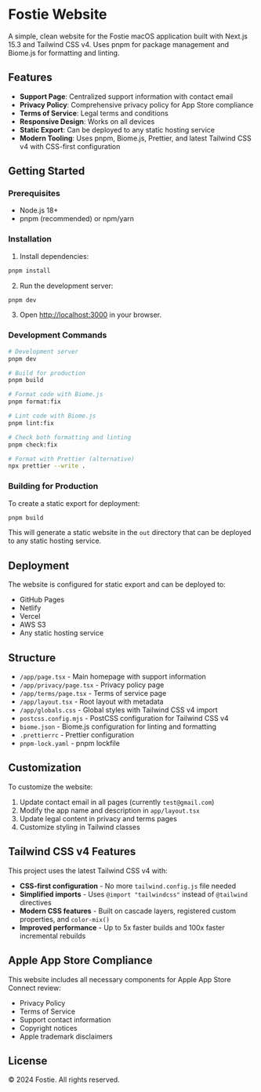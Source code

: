 # Fostie Website

A simple, clean website for the Fostie macOS application built with Next.js 15.3 and Tailwind CSS v4. Uses pnpm for package management and Biome.js for formatting and linting.

## Features

- **Support Page**: Centralized support information with contact email
- **Privacy Policy**: Comprehensive privacy policy for App Store compliance
- **Terms of Service**: Legal terms and conditions
- **Responsive Design**: Works on all devices
- **Static Export**: Can be deployed to any static hosting service
- **Modern Tooling**: Uses pnpm, Biome.js, Prettier, and latest Tailwind CSS v4 with CSS-first configuration

## Getting Started

### Prerequisites

- Node.js 18+
- pnpm (recommended) or npm/yarn

### Installation

1. Install dependencies:

```bash
pnpm install
```

2. Run the development server:

```bash
pnpm dev
```

3. Open [http://localhost:3000](http://localhost:3000) in your browser.

### Development Commands

```bash
# Development server
pnpm dev

# Build for production
pnpm build

# Format code with Biome.js
pnpm format:fix

# Lint code with Biome.js
pnpm lint:fix

# Check both formatting and linting
pnpm check:fix

# Format with Prettier (alternative)
npx prettier --write .
```

### Building for Production

To create a static export for deployment:

```bash
pnpm build
```

This will generate a static website in the `out` directory that can be deployed to any static hosting service.

## Deployment

The website is configured for static export and can be deployed to:

- GitHub Pages
- Netlify
- Vercel
- AWS S3
- Any static hosting service

## Structure

- `/app/page.tsx` - Main homepage with support information
- `/app/privacy/page.tsx` - Privacy policy page
- `/app/terms/page.tsx` - Terms of service page
- `/app/layout.tsx` - Root layout with metadata
- `/app/globals.css` - Global styles with Tailwind CSS v4 import
- `postcss.config.mjs` - PostCSS configuration for Tailwind CSS v4
- `biome.json` - Biome.js configuration for linting and formatting
- `.prettierrc` - Prettier configuration
- `pnpm-lock.yaml` - pnpm lockfile

## Customization

To customize the website:

1. Update contact email in all pages (currently `test@gmail.com`)
2. Modify the app name and description in `app/layout.tsx`
3. Update legal content in privacy and terms pages
4. Customize styling in Tailwind classes

## Tailwind CSS v4 Features

This project uses the latest Tailwind CSS v4 with:

- **CSS-first configuration** - No more `tailwind.config.js` file needed
- **Simplified imports** - Uses `@import "tailwindcss"` instead of `@tailwind` directives
- **Modern CSS features** - Built on cascade layers, registered custom properties, and `color-mix()`
- **Improved performance** - Up to 5x faster builds and 100x faster incremental rebuilds

## Apple App Store Compliance

This website includes all necessary components for Apple App Store Connect review:

- Privacy Policy
- Terms of Service
- Support contact information
- Copyright notices
- Apple trademark disclaimers

## License

© 2024 Fostie. All rights reserved.
